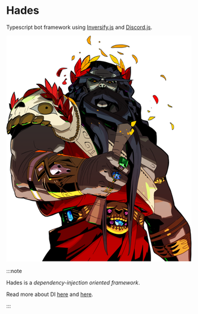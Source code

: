 # Hades

Typescript bot framework using [Inversify.js](https://inversify.io/) and [Discord.js](https://discord.js.org/#/).

<p align="center">

![hades.png](../../../../libs/hades/hades.png)

</p>

:::note

Hades is a <i>dependency-injection oriented framework</i>.

Read more about DI <a href="./guides/solid-code">here</a> and <a href="./guides/di">here</a>.

:::

